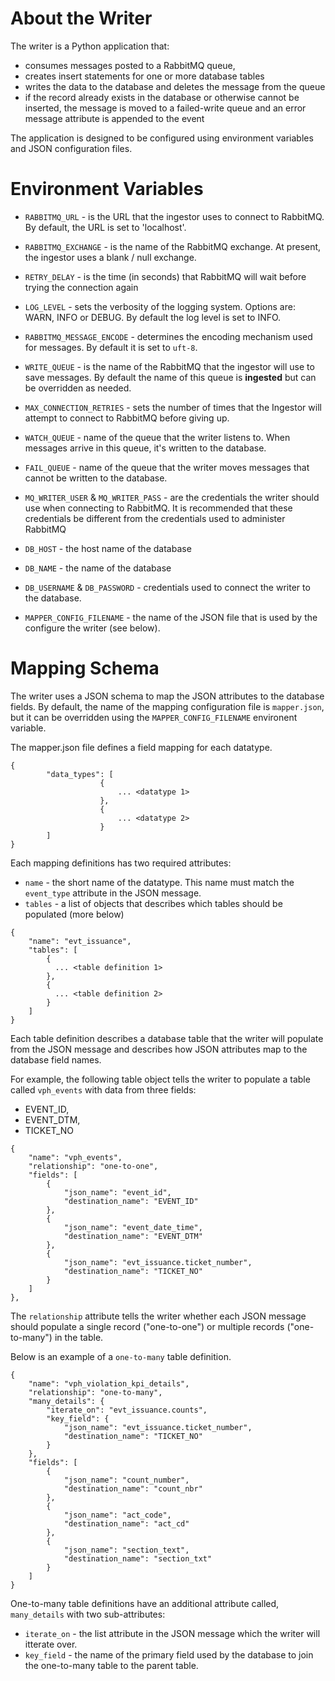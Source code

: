 
# About the Writer

The writer is a Python application that:
 - consumes messages posted to a RabbitMQ queue,
 - creates insert statements for one or more database tables
 - writes the data to the database and deletes the message from the queue
 - if the record already exists in the database or otherwise cannot be inserted, 
 the message is moved to a failed-write queue and an error message attribute is appended to the event  
 
 The application is designed to be configured using environment variables and JSON configuration files.

 # Environment Variables

 - `RABBITMQ_URL` - is the URL that the ingestor uses to connect to RabbitMQ.  By default, the URL is set to 'localhost'.
 - `RABBITMQ_EXCHANGE` - is the name of the RabbitMQ exchange.  At present, the ingestor uses a blank / null exchange.   
 - `RETRY_DELAY` - is the time (in seconds) that RabbitMQ will wait before trying the connection again
 - `LOG_LEVEL` - sets the verbosity of the logging system. Options are: WARN, INFO or DEBUG. By default the log level is set to INFO.
 - `RABBITMQ_MESSAGE_ENCODE` - determines the encoding mechanism used for messages.  By default it is set to `uft-8`.
 - `WRITE_QUEUE` - is the name of the RabbitMQ that the ingestor will use to save messages.  By default the name of this queue is **ingested** but can 
 be overridden as needed.
 - `MAX_CONNECTION_RETRIES` - sets the number of times that the Ingestor will attempt to connect to RabbitMQ before giving up.
  
 - `WATCH_QUEUE` - name of the queue that the writer listens to. When messages arrive in this queue, it's written to the database.
 - `FAIL_QUEUE` - name of the queue that the writer moves messages that cannot be written to the database. 
 - `MQ_WRITER_USER` & `MQ_WRITER_PASS` - are the credentials the writer should use when connecting to RabbitMQ.  It is recommended that these credentials be different from the credentials used to administer RabbitMQ
  
 - `DB_HOST` - the host name of the database
 - `DB_NAME` - the name of the database
 - `DB_USERNAME` & `DB_PASSWORD` - credentials used to connect the writer to the database.
 - `MAPPER_CONFIG_FILENAME` - the name of the JSON file that is used by the configure the writer (see below).


  # Mapping Schema

The writer uses a JSON schema to map the JSON attributes to the database fields.  By default, the name of the mapping configuration file is `mapper.json`, but it can be overridden using the `MAPPER_CONFIG_FILENAME` environent variable.

The mapper.json file defines a field mapping for each datatype.

```
{
        "data_types": [
                    {
                        ... <datatype 1> 
                    },
                    {
                        ... <datatype 2>
                    }
        ]
}
```

Each mapping definitions has two required attributes:
 - `name` - the short name of the datatype.  This name must match the `event_type` attribute in the JSON message. 
 - `tables` - a list of objects that describes which tables should be populated (more below)


```
{
    "name": "evt_issuance",
    "tables": [
        { 
          ... <table definition 1>
        },
        { 
          ... <table definition 2>
        }
    ]
}
```

Each table definition describes a database table that the writer will populate from the JSON message and describes how JSON attributes map to the database field names.

For example, the following table object tells the writer to populate a table called `vph_events` with data from three fields:
 - EVENT_ID,
 - EVENT_DTM,
 - TICKET_NO

```
{
    "name": "vph_events",
    "relationship": "one-to-one",
    "fields": [
        {
            "json_name": "event_id",
            "destination_name": "EVENT_ID"
        },
        {
            "json_name": "event_date_time",
            "destination_name": "EVENT_DTM"
        },
        {
            "json_name": "evt_issuance.ticket_number",
            "destination_name": "TICKET_NO"
        }
    ]
},
```

The `relationship` attribute tells the writer whether each JSON message should populate a single record ("one-to-one") or multiple records ("one-to-many") in the table.

Below is an example of a `one-to-many` table definition.  

```
{
    "name": "vph_violation_kpi_details",
    "relationship": "one-to-many",
    "many_details": {
        "iterate_on": "evt_issuance.counts",
        "key_field": {
            "json_name": "evt_issuance.ticket_number",
            "destination_name": "TICKET_NO"
        }
    },
    "fields": [
        {
            "json_name": "count_number",
            "destination_name": "count_nbr"
        },
        {
            "json_name": "act_code",
            "destination_name": "act_cd"
        },
        {
            "json_name": "section_text",
            "destination_name": "section_txt"
        }
    ]
}
```

One-to-many table definitions have an additional attribute called, `many_details` with two sub-attributes:
 - `iterate_on` - the list attribute in the JSON message which the writer will itterate over.
 - `key_field` - the name of the primary field used by the database to join the one-to-many table to the parent table.
